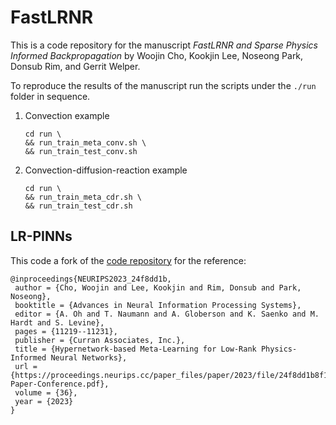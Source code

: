 # FastLRNR 

This is a code repository for the manuscript _FastLRNR and Sparse Physics
Informed Backpropagation_ by Woojin Cho, Kookjin Lee, Noseong Park, Donsub Rim,
and Gerrit Welper.

To reproduce the results of the manuscript run the scripts under the
``./run`` folder in sequence.

1. Convection example
    ```
    cd run \
    && run_train_meta_conv.sh \
    && run_train_test_conv.sh
    ```

1. Convection-diffusion-reaction example
    ```
    cd run \
    && run_train_meta_cdr.sh \
    && run_train_test_cdr.sh
    ```

## LR-PINNs

This code a fork of the [code repository](https://github.com/WooJin-Cho/Hyper-LR-PINN) for the reference:
```
@inproceedings{NEURIPS2023_24f8dd1b,
 author = {Cho, Woojin and Lee, Kookjin and Rim, Donsub and Park, Noseong},
 booktitle = {Advances in Neural Information Processing Systems},
 editor = {A. Oh and T. Naumann and A. Globerson and K. Saenko and M. Hardt and S. Levine},
 pages = {11219--11231},
 publisher = {Curran Associates, Inc.},
 title = {Hypernetwork-based Meta-Learning for Low-Rank Physics-Informed Neural Networks},
 url = {https://proceedings.neurips.cc/paper_files/paper/2023/file/24f8dd1b8f154f1ee0d7a59e368eccf3-Paper-Conference.pdf},
 volume = {36},
 year = {2023}
}
```
